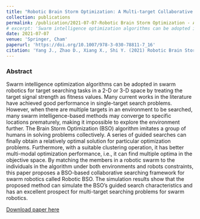 ```yaml
---
title: "Robotic Brain Storm Optimization: A Multi-target Collaborative Searching Paradigm for Swarm Robotics"
collection: publications
permalink: /publication/2021-07-07-Robotic Brain Storm Optimization - A Multi-target Collaborative Searching Paradigm for Swarm Robotics
# excerpt: 'Swarm intelligence optimization algorithms can be adopted in swarm robotics for target searching tasks in a 2-D or 3-D space by treating the target signal strength as fitness values. Many current works in the literature have achieved good performance in single-target search problems. However, when there are multiple targets in an environment to be searched, many swarm intelligence-based methods may converge to specific locations prematurely, making it impossible to explore the environment further. The Brain Storm Optimization (BSO) algorithm imitates a group of humans in solving problems collectively. A series of guided searches can finally obtain a relatively optimal solution for particular optimization problems. Furthermore, with a suitable clustering operation, it has better multi-modal optimization performance, i.e., it can find multiple optima in the objective space. By matching the members in a robotic swarm to the individuals in the algorithm under both environments and robots constraints, this paper proposes a BSO-based collaborative searching framework for swarm robotics called Robotic BSO. The simulation results show that the proposed method can simulate the BSO’s guided search characteristics and has an excellent prospect for multi-target searching problems for swarm robotics.'
date: 2021-07-07
venue: 'Springer, Cham'
paperurl: 'https://doi.org/10.1007/978-3-030-78811-7_16'
citation: 'Yang J., Zhao D., Xiang X., Shi Y. (2021) Robotic Brain Storm Optimization: A Multi-target Collaborative Searching Paradigm for Swarm Robotics. In: Tan Y., Shi Y. (eds) Advances in Swarm Intelligence. ICSI 2021. Lecture Notes in Computer Science, vol 12690. Springer, Cham. https://doi.org/10.1007/978-3-030-78811-7_16'
---
```


### Abstract

Swarm intelligence optimization algorithms can be adopted in swarm robotics for target searching tasks in a 2-D or 3-D space by treating the target signal strength as fitness values. Many current works in the literature have achieved good performance in single-target search problems. However, when there are multiple targets in an environment to be searched, many swarm intelligence-based methods may converge to specific locations prematurely, making it impossible to explore the environment further. The Brain Storm Optimization (BSO) algorithm imitates a group of humans in solving problems collectively. A series of guided searches can finally obtain a relatively optimal solution for particular optimization problems. Furthermore, with a suitable clustering operation, it has better multi-modal optimization performance, i.e., it can find multiple optima in the objective space. By matching the members in a robotic swarm to the individuals in the algorithm under both environments and robots constraints, this paper proposes a BSO-based collaborative searching framework for swarm robotics called Robotic BSO. The simulation results show that the proposed method can simulate the BSO’s guided search characteristics and has an excellent prospect for multi-target searching problems for swarm robotics.

[Download paper here](https://arxiv.org/pdf/2105.13108.pdf)

